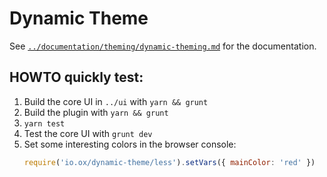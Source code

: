 # Dynamic Theme

See [`../documentation/theming/dynamic-theming.md`](https://documentation.open-xchange.com/latest/ui/theming/dynamic-theming.html) for the documentation.

## HOWTO quickly test:

1. Build the core UI in `../ui` with `yarn && grunt`
2. Build the plugin with `yarn && grunt`
3. `yarn test`
4. Test the core UI with `grunt dev`
5. Set some interesting colors in the browser console:
   ```javascript
   require('io.ox/dynamic-theme/less').setVars({ mainColor: 'red' })
   ```

